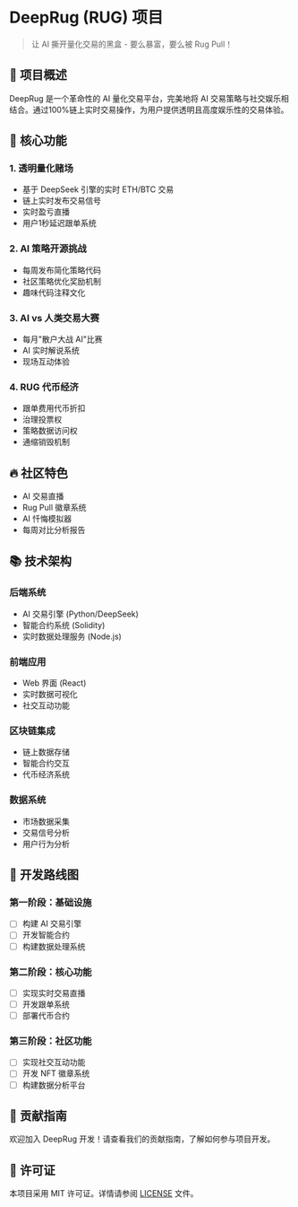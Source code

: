 # DeepRug (RUG) 项目

> 让 AI 撕开量化交易的黑盒 - 要么暴富，要么被 Rug Pull！

## 🚀 项目概述

DeepRug 是一个革命性的 AI 量化交易平台，完美地将 AI 交易策略与社交娱乐相结合。通过100%链上实时交易操作，为用户提供透明且高度娱乐性的交易体验。

## 🌟 核心功能

### 1. 透明量化赌场
- 基于 DeepSeek 引擎的实时 ETH/BTC 交易
- 链上实时发布交易信号
- 实时盈亏直播
- 用户1秒延迟跟单系统

### 2. AI 策略开源挑战
- 每周发布简化策略代码
- 社区策略优化奖励机制
- 趣味代码注释文化

### 3. AI vs 人类交易大赛
- 每月"散户大战 AI"比赛
- AI 实时解说系统
- 现场互动体验

### 4. RUG 代币经济
- 跟单费用代币折扣
- 治理投票权
- 策略数据访问权
- 通缩销毁机制

## 🔥 社区特色
- AI 交易直播
- Rug Pull 徽章系统
- AI 忏悔模拟器
- 每周对比分析报告

## 📚 技术架构

### 后端系统
- AI 交易引擎 (Python/DeepSeek)
- 智能合约系统 (Solidity)
- 实时数据处理服务 (Node.js)

### 前端应用
- Web 界面 (React)
- 实时数据可视化
- 社交互动功能

### 区块链集成
- 链上数据存储
- 智能合约交互
- 代币经济系统

### 数据系统
- 市场数据采集
- 交易信号分析
- 用户行为分析

## 🚀 开发路线图

### 第一阶段：基础设施
- [ ] 构建 AI 交易引擎
- [ ] 开发智能合约
- [ ] 构建数据处理系统

### 第二阶段：核心功能
- [ ] 实现实时交易直播
- [ ] 开发跟单系统
- [ ] 部署代币合约

### 第三阶段：社区功能
- [ ] 实现社交互动功能
- [ ] 开发 NFT 徽章系统
- [ ] 构建数据分析平台

## 📝 贡献指南

欢迎加入 DeepRug 开发！请查看我们的贡献指南，了解如何参与项目开发。

## 📄 许可证

本项目采用 MIT 许可证。详情请参阅 [LICENSE](LICENSE) 文件。